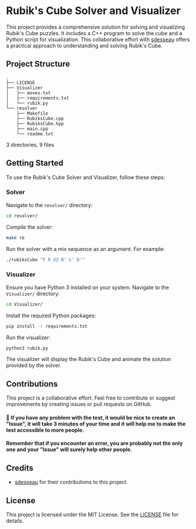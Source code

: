 
# Rubik's Cube Solver and Visualizer

This project provides a comprehensive solution for solving and visualizing Rubik's Cube puzzles. It includes a C++ program to solve the cube and a Python script for visualization. This collaborative effort with [sdesseau](https://github.com/sdesseau) offers a practical approach to understanding and solving Rubik's Cube.

## Project Structure

```
.
├── LICENSE
├── Visualizer
│   ├── moves.txt
│   ├── requirements.txt
│   └── rubik.py
└── resolver
    ├── Makefile
    ├── RubiksCube.cpp
    ├── RubiksCube.hpp
    ├── main.cpp
    └── readme.txt
```

3 directories, 9 files

## Getting Started

To use the Rubik's Cube Solver and Visualizer, follow these steps:

### Solver

Navigate to the `resolver/` directory:

```bash
cd resolver/
```

Compile the solver:

```bash
make re
```

Run the solver with a mix sequence as an argument. For example:

```bash
./rubiksCube "F R U2 B' L' D'"
```

### Visualizer

Ensure you have Python 3 installed on your system. Navigate to the `Visualizer/` directory:

```bash
cd Visualizer/
```

Install the required Python packages:

```bash
pip install -r requirements.txt
```

Run the visualizer:

```bash
python3 rubik.py
```

The visualizer will display the Rubik's Cube and animate the solution provided by the solver.

## Contributions

This project is a collaborative effort. Feel free to contribute or suggest improvements by creating issues or pull requests on GitHub.
#### 👋 If you have any problem with the test, it would be nice to create an "Issue", it will take 3 minutes of your time and it will help me to make the test accessible to more people. 
#### Remember that if you encounter an error, you are probably not the only one and your "Issue" will surely help other people.

## Credits

- [sdesseau](https://github.com/sdesseau) for their contributions to this project.

## License

This project is licensed under the MIT License. See the [LICENSE](LICENSE) file for details.
